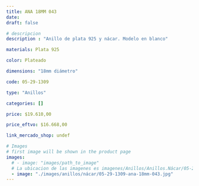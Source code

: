 ```yaml
---
title: ANA 18MM 043
date: 
draft: false

# descripcion
description : "Anillo de plata 925 y nácar. Modelo en blanco"

materials: Plata 925

color: Plateado

dimensions: "18mm diámetro"

code: 05-29-1309

type: "Anillos"

categories: []

price: $19.610,00

price_eftvo: $16.668,00

link_mercado_shop: undef

# Images
# first image will be shown in the product page
images:
  # - image: "images/path_to_image"
  # La ubicacion de las imagenes es imagenes/Anillos/Anillos.Nácar/05-29-1309-ana-18mm-043
  - image: "./images/anillos/nácar/05-29-1309-ana-18mm-043.jpg"
---
```

